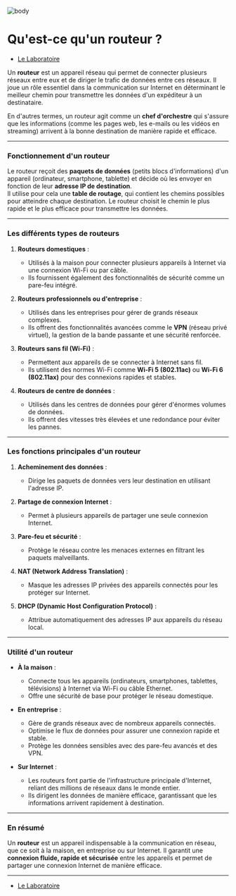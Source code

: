 ![body](https://banzaihobby.com/cdn/shop/files/Aoshima_Initial_D_Takumi_Fujiwara_AE86_Trueno_Project_D_Specification_-_BanzaiHobby-254450.jpg?v=1717061182&width=1100)
# **Qu'est-ce qu'un routeur ?**  

- [Le Laboratoire](/Docs.md)

Un **routeur** est un appareil réseau qui permet de connecter plusieurs réseaux entre eux et de diriger le trafic de données entre ces réseaux. Il joue un rôle essentiel dans la communication sur Internet en déterminant le meilleur chemin pour transmettre les données d'un expéditeur à un destinataire.  

En d'autres termes, un routeur agit comme un **chef d'orchestre** qui s'assure que les informations (comme les pages web, les e-mails ou les vidéos en streaming) arrivent à la bonne destination de manière rapide et efficace.  

---

### **Fonctionnement d'un routeur**  

Le routeur reçoit des **paquets de données** (petits blocs d'informations) d'un appareil (ordinateur, smartphone, tablette) et décide où les envoyer en fonction de leur **adresse IP de destination**.  
Il utilise pour cela une **table de routage**, qui contient les chemins possibles pour atteindre chaque destination. Le routeur choisit le chemin le plus rapide et le plus efficace pour transmettre les données.  

---

### **Les différents types de routeurs**  

1. **Routeurs domestiques** :  
   - Utilisés à la maison pour connecter plusieurs appareils à Internet via une connexion Wi-Fi ou par câble.  
   - Ils fournissent également des fonctionnalités de sécurité comme un pare-feu intégré.  

2. **Routeurs professionnels ou d'entreprise** :  
   - Utilisés dans les entreprises pour gérer de grands réseaux complexes.  
   - Ils offrent des fonctionnalités avancées comme le **VPN** (réseau privé virtuel), la gestion de la bande passante et une sécurité renforcée.  

3. **Routeurs sans fil (Wi-Fi)** :  
   - Permettent aux appareils de se connecter à Internet sans fil.  
   - Ils utilisent des normes Wi-Fi comme **Wi-Fi 5 (802.11ac)** ou **Wi-Fi 6 (802.11ax)** pour des connexions rapides et stables.  

4. **Routeurs de centre de données** :  
   - Utilisés dans les centres de données pour gérer d'énormes volumes de données.  
   - Ils offrent des vitesses très élevées et une redondance pour éviter les pannes.  

---

### **Les fonctions principales d'un routeur**  

1. **Acheminement des données** :  
   - Dirige les paquets de données vers leur destination en utilisant l'adresse IP.  

2. **Partage de connexion Internet** :  
   - Permet à plusieurs appareils de partager une seule connexion Internet.  

3. **Pare-feu et sécurité** :  
   - Protège le réseau contre les menaces externes en filtrant les paquets malveillants.  

4. **NAT (Network Address Translation)** :  
   - Masque les adresses IP privées des appareils connectés pour les protéger sur Internet.  

5. **DHCP (Dynamic Host Configuration Protocol)** :  
   - Attribue automatiquement des adresses IP aux appareils du réseau local.  

---

### **Utilité d'un routeur**  

- **À la maison** :  
  - Connecte tous les appareils (ordinateurs, smartphones, tablettes, télévisions) à Internet via Wi-Fi ou câble Ethernet.  
  - Offre une sécurité de base pour protéger le réseau domestique.  

- **En entreprise** :  
  - Gère de grands réseaux avec de nombreux appareils connectés.  
  - Optimise le flux de données pour assurer une connexion rapide et stable.  
  - Protège les données sensibles avec des pare-feu avancés et des VPN.  

- **Sur Internet** :  
  - Les routeurs font partie de l'infrastructure principale d'Internet, reliant des millions de réseaux dans le monde entier.  
  - Ils dirigent les données de manière efficace, garantissant que les informations arrivent rapidement à destination.  

---

### **En résumé**  

Un **routeur** est un appareil indispensable à la communication en réseau, que ce soit à la maison, en entreprise ou sur Internet. Il garantit une **connexion fluide, rapide et sécurisée** entre les appareils et permet de partager une connexion Internet de manière efficace.  

---
- [Le Laboratoire](/Docs.md)